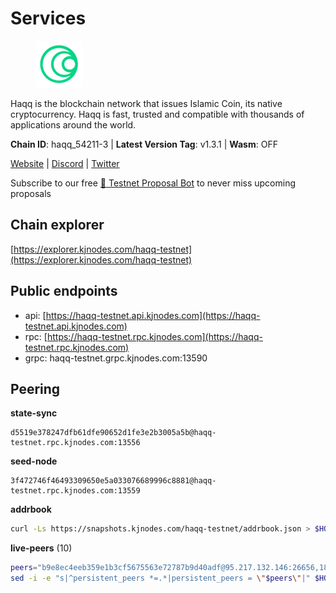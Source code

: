 # Services

<figure><img src="https://raw.githubusercontent.com/kj89/cosmos-images/main/logos/haqq.png" alt=""><figcaption></figcaption></figure>

Haqq is the blockchain network that issues Islamic Coin,  its native cryptocurrency. Haqq is fast, trusted and  compatible with thousands of applications around the world.

**Chain ID**: haqq_54211-3 | **Latest Version Tag**: v1.3.1 | **Wasm**: OFF

[Website](https://islamiccoin.net) | [Discord](https://discord.gg/hU9MHG5kZq) | [Twitter](https://twitter.com/Islamic_Coin)



Subscribe to our free [🤖 Testnet Proposal Bot](https://t.me/kjnodes_testnet_proposal_bot) to never miss upcoming proposals


## Chain explorer
[https://explorer.kjnodes.com/haqq-testnet](https://explorer.kjnodes.com/haqq-testnet)

## Public endpoints

* api: [https://haqq-testnet.api.kjnodes.com](https://haqq-testnet.api.kjnodes.com)
* rpc: [https://haqq-testnet.rpc.kjnodes.com](https://haqq-testnet.rpc.kjnodes.com)
* grpc: haqq-testnet.grpc.kjnodes.com:13590

## Peering

**state-sync**

```text
d5519e378247dfb61dfe90652d1fe3e2b3005a5b@haqq-testnet.rpc.kjnodes.com:13556
```

**seed-node**

```text
3f472746f46493309650e5a033076689996c8881@haqq-testnet.rpc.kjnodes.com:13559
```

**addrbook**
```bash
curl -Ls https://snapshots.kjnodes.com/haqq-testnet/addrbook.json > $HOME/.haqqd/config/addrbook.json
```

**live-peers** (10)
```bash
peers="b9e8ec4eeb359e1b3cf5675563e72787b9d40adf@95.217.132.146:26656,18603aa0e749211298227974b7d3b7724cb9bb8d@185.16.38.136:36656,d5519e378247dfb61dfe90652d1fe3e2b3005a5b@65.109.68.190:13556,0d600b8281ee6a710c213023755d2382cf90af13@116.202.165.116:46656,2d13d679b64e1a574904a140f72815644ec71131@65.21.133.125:30656,d7ac44bf8f8d760c3df1a8695145021f35feb985@34.88.220.124:26656,a6150d39e4725d28a56f41ebf3c6d457c54bd2f1@34.138.250.4:26656,afe8c5af90e2eef4a98bc998366e2e780a927599@65.108.126.46:34656,f54d4de6d4ae81ec8a2315b54247872b315f198d@65.109.57.9:26656,ed145a35b436878c1f1c10634bd18600f3696e17@95.217.181.142:26656"
sed -i -e "s|^persistent_peers *=.*|persistent_peers = \"$peers\"|" $HOME/.haqqd/config/config.toml
```
